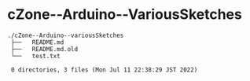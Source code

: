 # cZone--Arduino--VariousSketches
    ./cZone--Arduino--variousSketches
     ├──   README.md
     ├──   README.md.old
     └──   test.txt
     
     0 directories, 3 files (Mon Jul 11 22:38:29 JST 2022)


